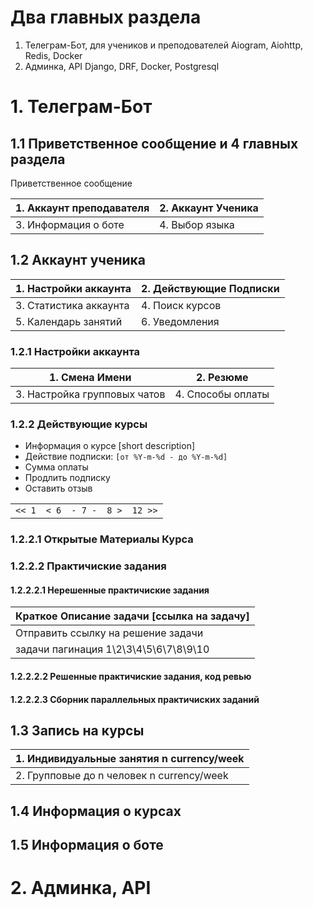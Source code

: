 # Два главных раздела
1. Телеграм-Бот, для учеников и преподователей
Aiogram, Aiohttp, Redis, Docker
2. Админка, API
Django, DRF, Docker, Postgresql
# 1. Телеграм-Бот
## 1.1 Приветственное сообщение и 4 главных раздела
Приветственное сообщение

| 1. Аккаунт преподавателя | 2. Аккаунт Ученика        |
| ------------------------ | ------------------------- |
| 3. Информация о боте     | 4. Выбор языка | Language |

## 1.2 Аккаунт ученика
| 1. Настройки аккаунта  | 2. Действующие Подписки |
| ---------------------- | ----------------------- |
| 3. Статистика аккаунта | 4. Поиск курсов         |
| 5. Календарь занятий   | 6. Уведомления          |

### 1.2.1 Настройки аккаунта
| 1. Смена Имени               | 2. Резюме         |
| ---------------------------- | ----------------- |
| 3. Настройка групповых чатов | 4. Способы оплаты |

### 1.2.2 Действующие курсы
* Информация о курсе [short description]
* Действие подписки: `[от %Y-m-%d - до %Y-m-%d]`
* Сумма оплаты
* Продлить подписку
* Оставить отзыв

|  |  |  |  |  |
| --- | --- | --- | --- | --- |
| `<< 1` | `< 6` | `- 7 -` | `8 >` | `12 >>` |

### 1.2.2.1 Открытые Материалы Курса
### 1.2.2.2 Практичиские задания
#### 1.2.2.2.1 Нерешенные практичиские задания
|    Краткое Описание задачи [ссылка на задачу]    |
| ------------------------------------------------ |
|    Отправить ссылку на решение задачи            |
|    задачи пагинация 1\2\3\4\5\6\7\8\9\10         |



#### 1.2.2.2.2 Решенные практичиские задания, код ревью
#### 1.2.2.2.3 Сборник параллельных практичиских заданий

## 1.3 Запись на курсы
| 1. Индивидуальные занятия n currency/week |
| ----------------------------------------- |
| 2. Групповые до n человек n currency/week |
## 1.4 Информация о курсах
## 1.5 Информация о боте

# 2. Админка, API
